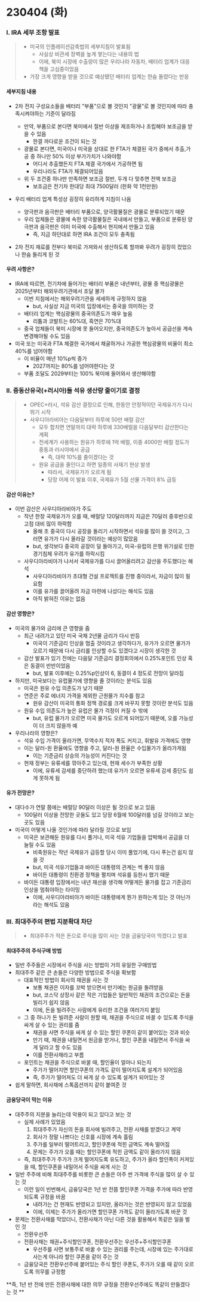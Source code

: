 # 230404 (화)



### Ⅰ. IRA 세부 조항 발표

> - 미국의 인플레이션감축법의 세부지침이 발표됨
>   - 사실상 비관세 장벽을 높게 쌓는다는 내용의 법
>   - 이에, 북미 시장에 수출량이 많은 우리나라 자동차, 배터리 업계가 대응책을 고심중이었음
> - 가장 크게 영향을 받을 것으로 예상됐던 배터리 업계는 한숨 돌렸다는 반응



#### 세부지침 내용

- 2차 전지 구성요소들을 배터리 "부품"으로 볼 것인지 "광물"로 볼 것인지에 따라 충족시켜야하는 기준이 달라짐
  - 만약, 부품으로 본다면 북미에서 절반 이상을 제조하거나 조립해야 보조금을 받을 수 있음
    - 한결 까다로운 조건이 되는 것
  - 광물로 본다면, 미국이나 미국을 상대로 한 FTA가 체결된 국가 중에서 추출,가공 중 하나만 50% 이상 부가가치가 나와야함
    - 어디서 추출했든지 FTA 체결 국가에서 가공하면 됨
    - 우리나라도 FTA가 체결되어있음
  - 위 두 조건중 하나만 만족하면 보조금 절반, 두개 다 맞추면 전액 보조금
    - 보조금은 전기차 한대당 최대 7500달러 (한화 약 1천만원)

- 우리 배터리 업계 특성상 굉장히 유리하게 지침이 나옴
  - 양극판과 음극판은 배터리 부품으로, 양극활물질은 광물로 분류되었기 때문
  - 우리 업체들은 광물에 속한 양극활물질은 국내에서 만들고, 부품으로 분류된 양극판과 음극판은 이미 미국에 수출해서 현지에서 만들고 있음
    - 즉, 지금 하던대로 하면 IRA 조건이 모두 충족됨
- 2차 전지 재료를 전부다 북미로 가져와서 생산하도록 할까봐 우려가 굉장히 컸었으나 한숨 돌리게 된 것



#### 우려 사항은?

- IRA에 따르면, 전기차에 들어가는 배터리 부품은 내년부터, 광물 중 핵심광물은 2025년부터 해외우려기관에서 조달 불가
  - 이번 지침에서는 해외우려기관을 세세하게 규정하지 않음
    - but, 사실상 지금 미국의 입장에서는 중국을 의미하는 것
  - 배터리 업계는 핵심광물의 중국의존도가 매우 높음
    - 리튬과 코발트는 60%대, 흑연은 70%대
  - 중국 업체들이 북미 시장에 못 들어오지만, 중국의존도가 높아서 공급선을 계속 변경해야될 수도 있음
- 미국 또는 미국과 FTA 체결한 국가에서 채굴하거나 가공한 핵심광물의 비율이 최소 40%를 넘어야함
  - 이 비율이 매년 10%p씩 증가
    - 2027까지는 80%를 넘어야한다는 것
  - 부품 조달도 2029부터는 100% 북미에 들어와서 생산해야함



### Ⅱ. 중동산유국(+러시아)들 석유 생산량 줄이기로 결정

> - OPEC+러시, 석유 감산 결정으로 인해, 한동안 안정적이던 국제유가가 다시 뛰기 시작
> - 사우디아라비아는 다음달부터 하루에 50만 배럴 감산
>   - 모두 합치면 연말까지 대략 하루에 330배럴을 다음달부터 감산한다는 계획
>   - 전세계가 사용하는 원유가 하루에 1억 배럴, 이중 4000만 배럴 정도가 중동과 러시아에서 공급
>     - 즉, 대략 10%를 줄이겠다는 것
>   - 원유 공급을 줄인다고 하면 일종의 사재기 현상 발생
>     - 따라서, 국제유가가 오르게 됨
>     - 당장 어제 이 발표 이후, 국제유가 5월 선물 가격이 8% 급등



#### 감산 이유는?

- 이번 감산은 사우디아라비아가 주도
  - 작년 한창 국제유가가 오를 때, 배럴당 120달러까지 지금은 70달러 중후반으로 고점 대비 많이 하락함
    - 올해 초 중국이 다시 공장을 돌리기 시작하면서 석유를 많이 쓸 것이고, 그러면 유가가 다시 올라갈 것이라는 예상이 많았음
    - but, 생각보다 중국의 공장이 덜 돌아가고, 미국-유럽의 은행 위기설로 인한 경기침체 우려가 유가를 하락시킴
  - 사우디아라비아가 나서서 국제유가를 다시 끌어올리려고 감산을 주도했다는 해석
    - 사우디아라비아가 초대형 건설 프로젝트를 진행 중이라서, 자금이 많이 필요함
    - 이를 유가를 끌어올려 자금 마련에 나섰다는 해석도 있음
    - 아직 밝혀진 이유는 없음



#### 감산 영향은?

- 미국의 물가와 금리에 큰 영향을 줌
  - 최근 내려가고 있던 미국 국채 2년물 금리가 다시 반등
    - 미국이 기준금리 인상을 멈출 것이라고 생각하다가, 유가가 오르면 물가가 오르기 때문에 다시 금리를 인상할 수도 있겠다고 시장이 생각한 것
  - 감산 발표가 있기 전에는 다음달 기준금리 결정회의에서 0.25%포인트 인상 혹은 동결이 반반이었음
    - but, 발표 이후에는 0.25%p인상이 6, 동결이 4 정도로 전망이 달라짐
- 하지만, 미국보다는 유럽물가에 영향을 줄 것이라는 분석도 있음
  - 미국은 원유 수입 의존도가 낮기 때문
  - 연준은 주로 에너지 가격을 제외한 근원물가 지수를 참고
    - 원유 감산이 미국의 통화 정책 경로를 크게 바꾸지 못할 것이란 분석도 있음
  - 원유 수입 의존도가 높은 유럽은 물가 걱정이 커질 수 밖에
    - but, 유럽 물가가 오르면 미국 물가도 오르게 되어있기 때문에, 오를 가능성이 더 크지 않을까 예
- 우리나라의 영향은?
  - 석유 수입 가격이 올라가면, 무역수지 적자 폭도 커지고, 휘발유 가격에도 영향
  - 이는 달러-원 환율에도 영향을 주고, 달러-원 환율은 수입물가가 올라가게됨
    - 이는 기준금리 상승의 가능성이 커진다는 것
  - 현재 정부는 유류세를 깎아주고 있는데, 현재 세수가 부족한 상황
    - 이에, 유류세 감세를 중단하려 했는데 유가가 오르면 유류세 감세 중단도 쉽게 못하게 됨



#### 유가 전망은?

- 대다수가 연말 쯤에는 배럴당 90달러 이상은 될 것으로 보고 있음
  - 100달러 이상을 전망한 곳들도 있고 당장 6월에 100달러를 넘길 것이라고 보는 곳도 있음
- 미국이 어떻게 나올 것인가에 따라 달라질 것으로 보임
  - 미국은 보관해둔 원유를 다시 풀거나, 미국 석유 기업들을 압박해서 공급을 더 늘릴 수도 있음
    - 비축원유는 작년 국제유가 급등할 당시 이미 풀었기에, 다시 푸는건 쉽지 않을 것
    - but, 미국 석유기업들과 바이든 대통령의 관계는 썩 좋지 않음
    - 바이든 대통령이 친환경 정책을 펼치며 석유를 등한시 했기 때문
  - 바이든 대통령 입장에서는 내년 재선을 생각해 어떻게든 물가를 잡고 기준금리 인상을 멈춰야하는 타이밍
    - 이에, 사우디아라비아가 바이든 대통령에게 뭔가 원하는게 있는 것 아닌가라는 해석도 있음



### Ⅲ. 최대주주의 편법 지분확대 차단

> - 최대주주가 적은 돈으로 주식을 많이 사는 것을 금융당국이 막겠다고 발표



#### 최대주주의 주식구매 방법

- 일반 주주들은 시장에서 주식을 사는 방법이 거의 유일한 구매방법
- 최대주주 같은 큰 손들은 다양한 방법으로 주식을 확보함
  - 대표적인 방법이 회사의 채권을 사는 것
    - 보통 채권은 이자를 꼬박 받으면서 만기에는 원금을 돌려받음
    - but, 코스닥 상장사 같은 작은 기업들은 일반적인 채권의 조건으로는 돈을 빌리기 쉽지 않음
    - 이에, 돈을 빌려주는 사람에게 유리한 조건을 여러가지 붙임
  - 그 중 하나가 돈 빌려준 사람이 원할 때, 채권을 주식으로 바꿀 수 있도록 주식을 싸게 살 수 있는 권리를 줌
    - 채권을 사면 주식을 싸게 살 수 있는 할인 쿠폰이 같이 붙어있는 것과 비슷
    - 만기 때, 채권을 내밀면서 원금을 받거나, 할인 쿠폰을 내밀면서 주식을 싸게 달라고 할 수도 있음
    - 이를 전환사채라고 부름
  - 포인트는 채권을 주식으로 바꿀 때, 할인율이 얼마나 되는지
    - 주가가 떨어지면 할인쿠폰의 가격도 같이 떨어지도록 설계가 되어있음
    - 즉, 주가가 떨어져도 더 싸게 살 수 있도록 설계가 되어있는 것
- 쉽게 말하면, 회사채에 스톡옵션까지 같이 붙여준 것



#### 금융당국이 막는 이유

- 대주주의 지분을 늘리는데 악용이 되고 있다고 보는 것
  - 실제 사례가 있었음
    1. 최대주주가 자신의 돈을 회사에 빌려주고, 전환 사채를 받겠다고 계약
    2. 회사가 정말 나쁘다는 신호를 시장에 계속 흘림
    3. 주가를 일부러 떨어트리고, 할인쿠폰에 적힌 금액도 계속 떨어짐
    4. 문제는 주가가 오를 때는 할인쿠폰에 적힌 금액도 같이 올라가지 않음
  - 즉, 최대주주가 주가가 크게 떨어지도록 유도하고, 주가가 올라 할인폭이 커져있을 때, 할인쿠폰을 내밀어서 주식을 싸게 사는 것
- 일반 주주에 비해 최대주주를 비롯한 큰 손들은 아주 싼 가격에 주식을 많이 살 수 있는 것
  - 이런 일이 빈번해서, 금융당국은 1년 반 전쯤 할인쿠폰 가격을 주가에 따라 반영되도록 규정을 바꿈
    - 내려가는 건 현재도 반영되고 있지만, 올라가는 것은 반영되지 않고 있었음
    - 이에, 이제는 주가가 올라가면 할인쿠폰 가격도 같이 올라가도록 바꾼 것
- 문제는 전환사채를 막았더니, 전환사채가 아닌 다른 것을 활용해서 똑같은 일을 벌인 것
  - 전환우선주
  - 전환사채는 채권+주식할인쿠폰, 전환우선주는 우선주+주식할인쿠폰
    - 우선주를 사면 보통주로 바꿀 수 있는 권리를 주는데, 시장에 있는 주가대로 사는게 아니라 할인 쿠폰을 같이 주는 것
  - 금융당국은 전환우선주에 붙어있는 주식 할인 쿠폰도, 주가가 오를 때 같이 오르도록 의무를 규정함



**즉, 1년 반 전에 만든 전환사채에 대한 의무 규정을 전환우선주에도 똑같이 만들겠다는 것 **

